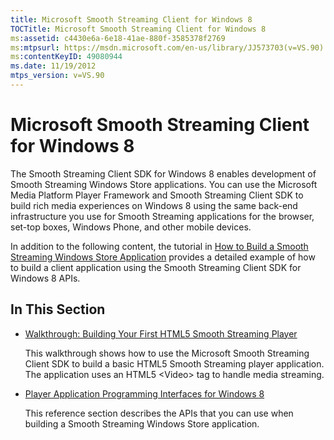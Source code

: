 ```yaml
---
title: Microsoft Smooth Streaming Client for Windows 8
TOCTitle: Microsoft Smooth Streaming Client for Windows 8
ms:assetid: c4430e6a-6e18-41ae-880f-3585378f2769
ms:mtpsurl: https://msdn.microsoft.com/en-us/library/JJ573703(v=VS.90)
ms:contentKeyID: 49080944
ms.date: 11/19/2012
mtps_version: v=VS.90
---
```


# Microsoft Smooth Streaming Client for Windows 8

The Smooth Streaming Client SDK for Windows 8 enables development of Smooth Streaming Windows Store applications. You can use the Microsoft Media Platform Player Framework and Smooth Streaming Client SDK to build rich media experiences on Windows 8 using the same back-end infrastructure you use for Smooth Streaming applications for the browser, set-top boxes, Windows Phone, and other mobile devices.

In addition to the following content, the tutorial in [How to Build a Smooth Streaming Windows Store Application](https://go.microsoft.com/fwlink/?linkid=271647) provides a detailed example of how to build a client application using the Smooth Streaming Client SDK for Windows 8 APIs.

## In This Section

  - [Walkthrough: Building Your First HTML5 Smooth Streaming Player](walkthrough-building-your-first-html5-smooth-streaming-player.md)
    
    This walkthrough shows how to use the Microsoft Smooth Streaming Client SDK to build a basic HTML5 Smooth Streaming player application. The application uses an HTML5 \<Video\> tag to handle media streaming.

  - [Player Application Programming Interfaces for Windows 8](player-application-programming-interfaces-for-windows-8.md)
    
    This reference section describes the APIs that you can use when building a Smooth Streaming Windows Store application.

